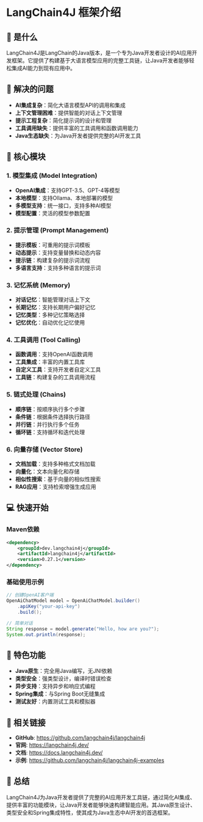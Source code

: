 # LangChain4J 框架介绍

## 🎯 是什么
LangChain4J是LangChain的Java版本，是一个专为Java开发者设计的AI应用开发框架。它提供了构建基于大语言模型应用的完整工具链，让Java开发者能够轻松集成AI能力到现有应用中。

## 🔧 解决的问题
- **AI集成复杂**：简化大语言模型API的调用和集成
- **上下文管理困难**：提供智能的对话上下文管理
- **提示工程复杂**：简化提示词的设计和管理
- **工具调用缺失**：提供丰富的工具调用和函数调用能力
- **Java生态缺失**：为Java开发者提供完整的AI开发工具

## 🚀 核心模块

### **1. 模型集成 (Model Integration)**
- **OpenAI集成**：支持GPT-3.5、GPT-4等模型
- **本地模型**：支持Ollama、本地部署的模型
- **多模型支持**：统一接口，支持多种AI模型
- **模型配置**：灵活的模型参数配置

### **2. 提示管理 (Prompt Management)**
- **提示模板**：可重用的提示词模板
- **动态提示**：支持变量替换和动态内容
- **提示链**：构建复杂的提示词流程
- **多语言支持**：支持多种语言的提示词

### **3. 记忆系统 (Memory)**
- **对话记忆**：智能管理对话上下文
- **长期记忆**：支持长期用户偏好记忆
- **记忆类型**：多种记忆策略选择
- **记忆优化**：自动优化记忆使用

### **4. 工具调用 (Tool Calling)**
- **函数调用**：支持OpenAI函数调用
- **工具集成**：丰富的内置工具库
- **自定义工具**：支持开发者自定义工具
- **工具链**：构建复杂的工具调用流程

### **5. 链式处理 (Chains)**
- **顺序链**：按顺序执行多个步骤
- **条件链**：根据条件选择执行路径
- **并行链**：并行执行多个任务
- **循环链**：支持循环和迭代处理

### **6. 向量存储 (Vector Store)**
- **文档加载**：支持多种格式文档加载
- **向量化**：文本向量化和存储
- **相似性搜索**：基于向量的相似性搜索
- **RAG应用**：支持检索增强生成应用

## 💻 快速开始

### **Maven依赖**
```xml
<dependency>
    <groupId>dev.langchain4j</groupId>
    <artifactId>langchain4j</artifactId>
    <version>0.27.1</version>
</dependency>
```

### **基础使用示例**
```java
// 创建OpenAI客户端
OpenAiChatModel model = OpenAiChatModel.builder()
    .apiKey("your-api-key")
    .build();

// 简单对话
String response = model.generate("Hello, how are you?");
System.out.println(response);
```

## 🌟 特色功能
- **Java原生**：完全用Java编写，无JNI依赖
- **类型安全**：强类型设计，编译时错误检查
- **异步支持**：支持异步和响应式编程
- **Spring集成**：与Spring Boot无缝集成
- **测试友好**：内置测试工具和模拟器

## 🔗 相关链接
- **GitHub**: https://github.com/langchain4j/langchain4j
- **官网**: https://langchain4j.dev/
- **文档**: https://docs.langchain4j.dev/
- **示例**: https://github.com/langchain4j/langchain4j-examples

## 📝 总结
LangChain4J为Java开发者提供了完整的AI应用开发工具链，通过简化AI集成、提供丰富的功能模块，让Java开发者能够快速构建智能应用。其Java原生设计、类型安全和Spring集成特性，使其成为Java生态中AI开发的首选框架。
